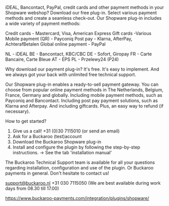 iDEAL, Bancontact, PayPal, credit cards and other payment methods in your Shopware webshop? Download our free plug-in. Select various payment methods and create a seamless check-out.
Our Shopware plug-in includes a wide variety of payment methods:


Credit cards - Mastercard, Visa, American Express 
Gift cards -Various
Mobile payment (QR) - Payconiq
Post pay - Klarna, AfterPay, AchterafBetalen
Global online payment - PayPal 


NL - iDEAL
BE - Bancontact, KBC/CBC
DE - Sofort, Giropay
FR - Carte Bancaire, Carte Bleue
AT - EPS
PL - Przelewy24 (P24)


Why download our payment plug-in?
It's free. It's easy to implement. And we always got your back with unlimited free technical support. 


Our Shopware plug-in enables a ready-to-sell payment gateway. You can choose from popular online payment methods in The Netherlands, Belgium, France, Germany and globally. Including mobile payment methods, such as Payconiq and Bancontact. Including post pay payment solutions, such as Klarna and Afterpay. And including giftcards. Plus, an easy way to refund (if necessary). 


How to get started?
1. Give us a call! +31 (0)30 7115010 (or send an email)
2. Ask for a Buckaroo (test)account
2. Download the Buckaroo Shopware plug-in
3. Install and configure the plugin by following the step-by-step instructions. 
     -> See the tab 'installation manual'

 

The Buckaroo Technical Support team is available for all your questions regarding installation, configuration and use of the plugin. Or Buckaroo payments in general. Don't hesitate to contact us! 

 

support@buckaroo.nl
+31  030 7115050
(We are best available during work days from 08.30 till 17.00)


https://www.buckaroo-payments.com/integration/plugins/shopware/  